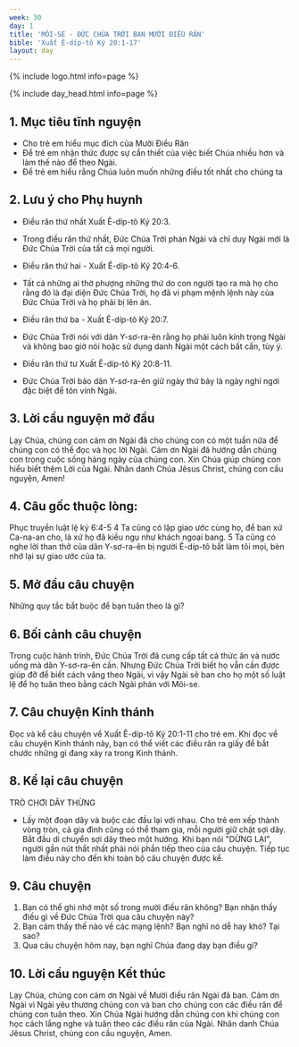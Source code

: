 ```yaml
---
week: 30
day: 1
title: 'MÔI-SE - ĐỨC CHÚA TRỜI BAN MƯỜI ĐIỀU RĂN'
bible: 'Xuất Ê-díp-tô Ký 20:1-17'
layout: day
---
```



{% include logo.html info=page %}

{% include day_head.html info=page %}

## 1. Mục tiêu tĩnh nguyện
- Cho trẻ em hiểu mục đích của Mười Điều Răn
- Để trẻ em nhận thức được sự cần thiết của việc biết Chúa nhiều hơn và làm thế nào để theo Ngài.
- Để trẻ em hiểu rằng Chúa luôn muốn những điều tốt nhất cho chúng ta

## 2. Lưu ý cho Phụ huynh
* Điều răn thứ nhất Xuất Ê-díp-tô Ký 20:3.
- Trong điều răn thứ nhất, Đức Chúa Trời phán Ngài và chỉ duy Ngài mới là Đức Chúa Trời của tất cả mọi người.
* Điều răn thứ hai - Xuất Ê-díp-tô Ký 20:4-6.
- Tất cả những ai thờ phượng những thứ do con người tạo ra mà họ cho rằng đó là đại diện Đức Chúa Trời, họ đã vi phạm mệnh lệnh này của Đức Chúa Trời và họ phải bị lên án.
* Điều răn thứ ba - Xuất Ê-díp-tô Ký 20:7.
- Đức Chúa Trời nói với dân Y-sơ-ra-ên rằng họ phải luôn kính trọng Ngài và không bao giờ nói hoặc sử dụng danh Ngài một cách bất cẩn, tùy ý.
* Điều răn thứ tư Xuất Ê-díp-tô Ký 20:8-11.
- Đức Chúa Trời bảo dân Y-sơ-ra-ên giữ ngày thứ bảy là ngày nghỉ ngơi đặc biệt để tôn vinh Ngài.

## 3. Lời cầu nguyện mở đầu
Lạy Chúa, chúng con cảm ơn Ngài đã cho chúng con có một tuần nữa để chúng con có thể đọc và học lời Ngài. Cảm ơn Ngài đã hướng dẫn chúng con trong cuộc sống hàng ngày của chúng con. Xin Chúa giúp chúng con hiểu biết thêm Lời của Ngài. Nhân danh Chúa Jêsus Christ, chúng con cầu nguyện, Amen!

## 4. Câu gốc thuộc lòng:
Phục truyền luật lệ ký 6:4-5
 4 Ta cũng có lập giao ước cùng họ, để ban xứ Ca-na-an cho, là xứ họ đã kiều ngụ như khách ngoại bang. 5 Ta cũng có nghe lời than thở của dân Y-sơ-ra-ên bị người Ê-díp-tô bắt làm tôi mọi, bèn nhớ lại sự giao ước của ta.

## 5. Mở đầu câu chuyện
Những quy tắc bắt buộc để bạn tuân theo là gì?


## 6. Bối cảnh câu chuyện
Trong cuộc hành trình, Đức Chúa Trời đã cung cấp tất cả thức ăn và nước uống mà dân Y-sơ-ra-ên cần. Nhưng Đức Chúa Trời biết họ vẫn cần được giúp đỡ để biết cách vâng theo Ngài, vì vậy Ngài sẽ ban cho họ một số luật lệ để họ tuân theo bằng cách Ngài phán với Môi-se.

## 7. Câu chuyện Kinh thánh
 Đọc và kể câu chuyện về Xuất Ê-díp-tô Ký 20:1-11 cho trẻ em. Khi đọc về câu chuyện Kinh thánh này, bạn có thể viết các điều răn ra giấy để bắt chước những gì đang xảy ra trong Kinh thánh.

## 8. Kể lại câu chuyện
TRÒ CHƠI DÂY THỪNG
- Lấy một đoạn dây và buộc các đầu lại với nhau. Cho trẻ em xếp thành vòng tròn, cả gia đình cũng có thể tham gia, mỗi người giữ chặt sợi dây. Bắt đầu di chuyển sợi dây theo một hướng. Khi bạn nói "DỪNG LẠI", người gần nút thắt nhất phải nói phần tiếp theo của câu chuyện. Tiếp tục làm điều này cho đến khi toàn bộ câu chuyện được kể.

## 9. Câu chuyện
1. Bạn có thể ghi nhớ một số trong mười điều răn không? Bạn nhận thấy điều gì về Đức Chúa Trời qua câu chuyện này?
2. Bạn cảm thấy thế nào về các mạng lệnh? Bạn nghĩ nó dễ hay khó? Tại sao?
3. Qua câu chuyện hôm nay, bạn nghĩ Chúa đang dạy bạn điều gì?

## 10. Lời cầu nguyện Kết thúc
Lạy Chúa, chúng con cảm ơn Ngài về Mười điều răn Ngài đã ban. Cảm ơn Ngài vì Ngài yêu thương chúng con và ban cho chúng con các điều răn để chúng con tuân theo. Xin Chúa Ngài hướng dẫn chúng con khi chúng con học cách lắng nghe và tuân theo các điều răn của Ngài. Nhân danh Chúa Jêsus Christ, chúng con cầu nguyện, Amen.
